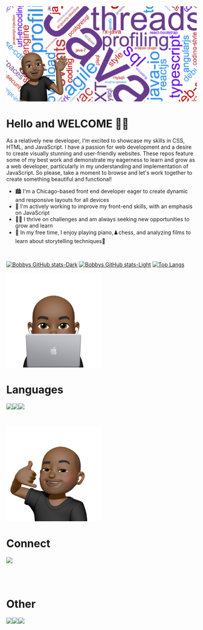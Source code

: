 <img src="Banner.png"/>

# Hello and **WELCOME** 👋🏾

As a relatively new developer, I'm excited to showcase my skills in CSS, HTML, and JavaScript. I have a passion for web development and a desire to create visually stunning and user-friendly websites. These repos feature some of my best work and demonstrate my eagerness to learn and grow as a web developer, particularly in my understanding and implementation of JavaScript. So please, take a moment to browse and let's work together to create something beautiful and functional!

- 🏙️ I'm a Chicago-based front end developer eager to create dynamic and responsive layouts for all devices
- 👾 I'm actively working to improve my front-end skills, with an emphasis on JavaScript
- 🏋🏾 I thrive on challenges and am always seeking new opportunities to grow and learn
- 🎼 In my free time, I enjoy playing piano,♟️chess, and analyzing films to learn about storytelling techniques🍿

<br>

[![Bobbys GitHub stats-Dark](https://github-readme-stats.vercel.app/api?username=bobbe86&show_icons=true&theme=material-palenight#gh-dark-mode-only)](https://github.com/anuraghazra/github-readme-stats#gh-dark-mode-only)
[![Bobbys GitHub stats-Light](https://github-readme-stats.vercel.app/api?username=bobbe86&show_icons=true&theme=buefy#gh-light-mode-only)](https://github.com/anuraghazra/github-readme-stats#gh-light-mode-only)
[![Top Langs](https://github-readme-stats.vercel.app/api/top-langs/?username=bobbe86&layout=compact)](https://github.com/anuraghazra/github-readme-stats)

<p>
<img width="250" src="MemojiLaptop.png"/>

# Languages

<img align="left" src="https://img.shields.io/badge/css3-%231572B6.svg?style=for-the-badge&logo=css3&logoColor=white"/>
<img align="left" src="https://img.shields.io/badge/javascript-%23323330.svg?style=for-the-badge&logo=javascript&logoColor=%23F7DF1E" />
<img align="left" src="https://img.shields.io/badge/html5-%23E34F26.svg?style=for-the-badge&logo=html5&logoColor=white" />
<br>
</p>

<br>



<p>
<img width="250" src="MemojiCall.png" />

<br>

# Connect
<a href="https://www.linkedin.com/in/bobby-salazar-609147266/">
<img align="left" src="https://img.shields.io/badge/linkedin-%230077B5.svg?style=for-the-badge&logo=linkedin&logoColor=white" />
</a>
</p>

<br>

<br>

<br>

<br>

<p>


# Other
<a href="https://www.freecodecamp.org/YourGrace">
<img align="left" src="https://img.shields.io/badge/Freecodecamp-%23123.svg?&style=for-the-badge&logo=freecodecamp&logoColor=green" />
</a>
<a href="https://codepen.io/bobby-salazar">
<img align="left" src="https://img.shields.io/badge/Codepen-000000?style=for-the-badge&logo=codepen&logoColor=white" />
</a>
<a href="https://www.udemy.com/user/bobby-salazar-3/">
<img align="left" src="https://img.shields.io/badge/Udemy-A435F0?style=for-the-badge&logo=Udemy&logoColor=white" />
</a>
</p>

